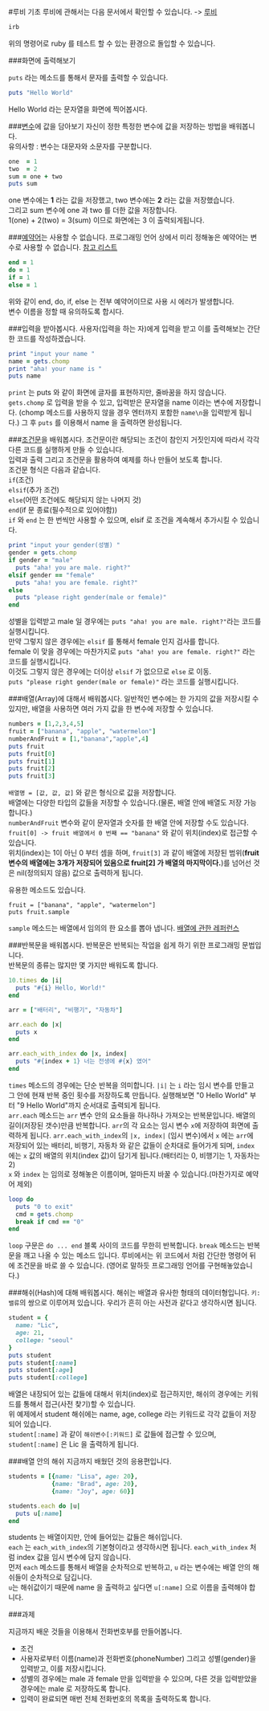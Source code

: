 #루비 기초
루비에 관해서는 다음 문서에서 확인할 수 있습니다. ->
[루비](https://www.ruby-lang.org/ko/about/)

```ruby
irb
```
위의 명령어로 ruby 를 테스트 할 수 있는 환경으로 돌입할 수 있습니다.

###화면에 출력해보기  

`puts` 라는 메소드를 통해서 문자를 출력할 수 있습니다.
```ruby
puts "Hello World"
```
Hello World 라는 문자열을 화면에 찍어봅시다.

###[변수](https://ko.wikipedia.org/wiki/%EB%B3%80%EC%88%98)에 값을 담아보기
자신이 정한 특정한 변수에 값을 저장하는 방법을 배워봅니다.  
유의사항 : 변수는 대문자와 소문자를 구분합니다.
```ruby
one  = 1
two  = 2
sum = one + two
puts sum
```
one 변수에는 **1** 라는 값을 저장했고, two 변수에는 **2** 라는 값을 저장했습니다.  
그리고 sum 변수에 one 과 two 를 더한 값을 저장합니다.  
1(one) + 2(two) = 3(sum) 이므로 화면에는 3 이 출력되게됩니다.

###[예약어](https://ko.wikipedia.org/wiki/%EC%98%88%EC%95%BD%EC%96%B4)는 사용할 수 없습니다.
프로그래밍 언어 상에서 미리 정해놓은 예약어는 변수로 사용할 수 없습니다. [참고 리스트](http://www.rubymagic.org/posts/ruby-and-rails-reserved-words)
```ruby
end = 1
do = 1
if = 1
else = 1
```
위와 같이 end, do, if, else 는 전부 예약어이므로 사용 시 에러가 발생합니다.  
변수 이름을 정할 때 유의하도록 합시다.

###입력을 받아봅시다.
사용자(입력을 하는 자)에게 입력을 받고 이를 출력해보는 간단한 코드를 작성하겠습니다.

```ruby
print "input your name "
name = gets.chomp
print "aha! your name is "
puts name
```
`print` 는 puts 와 같이 화면에 글자를 표현하지만, 줄바꿈을 하지 않습니다.  
`gets.chomp` 로 입력을 받을 수 있고, 입력받은 문자열을 name 이라는 변수에 저장합니다.   (chomp 메소드를 사용하지 않을 경우 엔터까지 포함한 `name\n`을 입력받게 됩니다.)
그 후 `puts` 를 이용해서 name 을 출력하면 완성됩니다.

###[조건문](https://ko.wikipedia.org/wiki/%EC%A1%B0%EA%B1%B4%EB%AC%B8)을 배워봅시다.
조건문이란 해당되는 조건이 참인지 거짓인지에 따라서 각각 다른 코드를 실행하게 만들 수 있습니다.  
입력과 출력 그리고 조건문을 활용하여 예제를 하나 만들어 보도록 합니다.  
조건문 형식은 다음과 같습니다.  
`if`(조건)  
`elsif`(추가 조건)  
`else`(어떤 조건에도 해당되지 않는 나머지 것)  
`end`(if 문 종료(필수적으로 있어야함))  
`if` 와 `end` 는 한 번씩만 사용할 수 있으며,  elsif 로 조건을 계속해서 추가시킬 수 있습니다.
```ruby
print "input your gender(성별) "
gender = gets.chomp
if gender = "male"
  puts "aha! you are male. right?"
elsif gender == "female"
  puts "aha! you are female. right?"
else
  puts "please right gender(male or female)"
end
```
성별을 입력받고 male 일 경우에는 `puts "aha! you are male. right?"`라는 코드를 실행시킵니다.  
만약 그렇지 않은 경우에는 `elsif` 를 통해서 female 인지 검사를 합니다.  
female 이 맞을 경우에는 마찬가지로 `puts "aha! you are female. right?"` 라는 코드를 실행시킵니다.  
이것도 그렇지 않은 경우에는 더이상 `elsif` 가 없으므로 `else` 로 이동.  
`puts "please right gender(male or female)"` 라는 코드를 실행시킵니다.

###배열(Array)에 대해서 배워봅시다.
일반적인 변수에는 한 가지의 값을 저장시킬 수 있지만, 배열을 사용하면 여러 가지 값을 한 변수에 저장할 수 있습니다.
```ruby
numbers = [1,2,3,4,5]
fruit = ["banana", "apple", "watermelon"]
numberAndFruit = [1,"banana","apple",4]
puts fruit
puts fruit[0]
puts fruit[1]
puts fruit[2]
puts fruit[3]
```
`배열명 = [값, 값, 값]` 와 같은 형식으로 값을 저장합니다.  
배열에는 다양한 타입의 값들을 저장할 수 있습니다.(물론, 배열 안에 배열도 저장 가능합니다.)  
`numberAndFruit` 변수와 같이 문자열과 숫자를 한 배열 안에 저장할 수도 있습니다.  
`fruit[0] -> fruit 배열에서 0 번째 == "banana"` 와 같이 위치(index)로 접근할 수 있습니다.  
위치(index)는 1이 아닌 0 부터 셈을 하며, `fruit[3]` 과 같이 배열에 저장된 범위(**fruit 변수의 배열에는 3개가 저장되어 있음으로 fruit[2] 가 배열의 마지막이다.**)를 넘어선 것은 nil(정의되지 않음) 값으로 출력하게 됩니다.

유용한 메소드도 있습니다.
```
fruit = ["banana", "apple", "watermelon"]
puts fruit.sample
```
`sample` 메소드는 배열에서 임의의 한 요소를 뽑아 냅니다. [배열에 관한 레퍼런스](http://ruby-doc.org/core-2.2.0/Array.html)

###반복문을 배워봅시다.
반복문은 반복되는 작업을 쉽게 하기 위한 프로그래밍 문법입니다.  
반복문의 종류는 많지만 몇 가지만 배워도록 합니다.
```ruby
10.times do |i|
  puts "#{i} Hello, World!"
end

arr = ["배터리", "비행기", "자동차"]

arr.each do |x|
  puts x
end

arr.each_with_index do |x, index|
  puts "#{index + 1} 너는 전생에 #{x} 였어"
end
```

`times` 메소드의 경우에는 단순 반복을 의미합니다. `|i|` 는 `i` 라는 임시 변수를 만들고 그 안에 현재 반복 중인 횟수를 저장하도록 만듭니다. 실행해보면 "0 Hello World" 부터 "9 Hello World"까지 순서대로 출력되게 됩니다.  
`arr.each` 메소드는 `arr` 변수 안의 요소들을 하나하나 가져오는 반복문입니다. 배열의 길이(저장된 갯수)만큼 반복합니다. `arr`의 각 요소는 임시 변수 `x`에 저장하여 화면에 출력하게 됩니다.
`arr.each_with_index`의 `|x, index|` (임시 변수)에서 `x` 에는 `arr`에 저장되어 있는 배터리, 비행기, 자동차 와 같은 값들이 순차대로 들어가게 되며, `index` 에는 `x` 값의 배열의 위치(index 값)이 담기게 됩니다.(배터리는 0, 비행기는 1, 자동차는 2)  
`x` 와 `index` 는 임의로 정해놓은 이름이며, 얼마든지 바꿀 수 있습니다.(마찬가지로 예약어 제외)

```ruby
loop do
  puts "0 to exit"
  cmd = gets.chomp
  break if cmd == "0"
end
```
`loop` 구문은 `do ... end` 블록 사이의 코드를 무한히 반복합니다. `break` 메소드는 반복문을 깨고 나올 수 있는 메소드 입니다. 루비에서는 위 코드에서 처럼 간단한 명령어 뒤에 조건문을 바로 쓸 수 있습니다. (영어로 말하듯 프로그래밍 언어를 구현해놓았습니다.)

###해쉬(Hash)에 대해 배워봅시다.
해쉬는 배열과 유사한 형태의 데이터형입니다. `키: 밸류`의 쌍으로 이루어져 있습니다. 우리가 흔히 아는 사전과 같다고 생각하시면 됩니다.
```ruby
student = {
  name: "Lic",
  age: 21,
  college: "seoul"
}
puts student
puts student[:name]
puts student[:age]
puts student[:college]
```
배열은 내장되어 있는 값들에 대해서 위치(index)로 접근하지만, 해쉬의 경우에는 키워드를 통해서 접근(사전 찾기)할 수 있습니다.  
위 예제에서 student 해쉬에는 name, age, college 라는 키워드로 각각 값들이 저장되어 있습니다.  
`student[:name]` 과 같이 `해쉬변수[:키워드]` 로 값들에 접근할 수 있으며, `student[:name]` 은 Lic 을 출력하게 됩니다.

###배열 안의 해쉬
지금까지 배웠던 것의 응용편입니다.
```ruby
students = [{name: "Lisa", age: 20},
            {name: "Brad", age: 20},
            {name: "Joy", age: 60}]

students.each do |u|
  puts u[:name]
end
```
students 는 배열이지만, 안에 들어있는 값들은 해쉬입니다.  
`each` 는 `each_with_index`의 기본형이라고 생각하시면 됩니다. `each_with_index` 처럼 index 값을 임시 변수에 담지 않습니다.  
먼저 `each` 메소드를 통해서 배열을 순차적으로 반복하고, `u` 라는 변수에는 배열 안의 해쉬들이 순차적으로 담깁니다.  
`u`는 해쉬값이기 때문에 name 을 출력하고 싶다면 `u[:name]` 으로 이름을 출력해야 합니다.

###과제

지금까지 배운 것들을 이용해서 전화번호부를 만들어봅니다.

- 조건
 - 사용자로부터 이름(name)과 전화번호(phoneNumber) 그리고 성별(gender)을 입력받고, 이를 저장시킵니다.
 - 성별의 경우에는 male 과 female 만을 입력받을 수 있으며, 다른 것을 입력받았을 경우에는 male 로 저장하도록 합니다. 
 - 입력이 완료되면 매번 전체 전화번호의 목록을 출력하도록 합니다.

